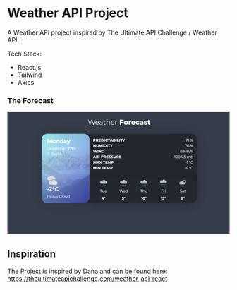 # Weather API Project

A Weather API project inspired by The Ultimate API Challenge / Weather API.

Tech Stack:

- React.js
- Tailwind
- Axios

### The Forecast

![The Forecast View](weather-project/src/styles/assets/weather-api-project.png?raw=true)

## Inspiration

The Project is inspired by Dana and can be found here: https://theultimateapichallenge.com/weather-api-react
